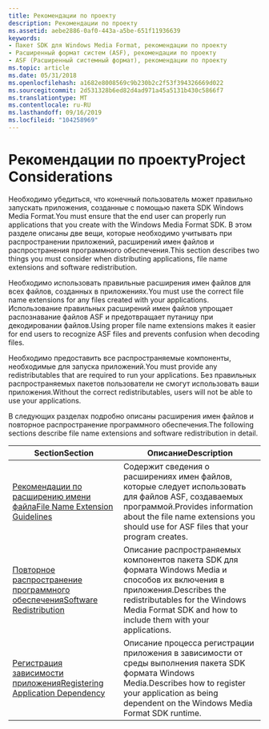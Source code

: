 ```yaml
---
title: Рекомендации по проекту
description: Рекомендации по проекту
ms.assetid: aebe2886-0af0-443a-a5be-651f11936639
keywords:
- Пакет SDK для Windows Media Format, рекомендации по проекту
- Расширенный формат систем (ASF), рекомендации по проекту
- ASF (Расширенный системный формат), рекомендации по проекту
ms.topic: article
ms.date: 05/31/2018
ms.openlocfilehash: a1682e8008569c9b230b2c2f53f394326669d022
ms.sourcegitcommit: 2d531328b6ed82d4ad971a45a5131b430c5866f7
ms.translationtype: MT
ms.contentlocale: ru-RU
ms.lasthandoff: 09/16/2019
ms.locfileid: "104258969"
---
```

# <a name="project-considerations"></a><span data-ttu-id="39d76-106">Рекомендации по проекту</span><span class="sxs-lookup"><span data-stu-id="39d76-106">Project Considerations</span></span>

<span data-ttu-id="39d76-107">Необходимо убедиться, что конечный пользователь может правильно запускать приложения, созданные с помощью пакета SDK Windows Media Format.</span><span class="sxs-lookup"><span data-stu-id="39d76-107">You must ensure that the end user can properly run applications that you create with the Windows Media Format SDK.</span></span> <span data-ttu-id="39d76-108">В этом разделе описаны две вещи, которые необходимо учитывать при распространении приложений, расширений имен файлов и распространения программного обеспечения.</span><span class="sxs-lookup"><span data-stu-id="39d76-108">This section describes two things you must consider when distributing applications, file name extensions and software redistribution.</span></span>

<span data-ttu-id="39d76-109">Необходимо использовать правильные расширения имен файлов для всех файлов, созданных в приложениях.</span><span class="sxs-lookup"><span data-stu-id="39d76-109">You must use the correct file name extensions for any files created with your applications.</span></span> <span data-ttu-id="39d76-110">Использование правильных расширений имен файлов упрощает распознавание файлов ASF и предотвращает путаницу при декодировании файлов.</span><span class="sxs-lookup"><span data-stu-id="39d76-110">Using proper file name extensions makes it easier for end users to recognize ASF files and prevents confusion when decoding files.</span></span>

<span data-ttu-id="39d76-111">Необходимо предоставить все распространяемые компоненты, необходимые для запуска приложений.</span><span class="sxs-lookup"><span data-stu-id="39d76-111">You must provide any redistributables that are required to run your applications.</span></span> <span data-ttu-id="39d76-112">Без правильных распространяемых пакетов пользователи не смогут использовать ваши приложения.</span><span class="sxs-lookup"><span data-stu-id="39d76-112">Without the correct redistributables, users will not be able to use your applications.</span></span>

<span data-ttu-id="39d76-113">В следующих разделах подробно описаны расширения имен файлов и повторное распространение программного обеспечения.</span><span class="sxs-lookup"><span data-stu-id="39d76-113">The following sections describe file name extensions and software redistribution in detail.</span></span>



| <span data-ttu-id="39d76-114">Section</span><span class="sxs-lookup"><span data-stu-id="39d76-114">Section</span></span>                                                                      | <span data-ttu-id="39d76-115">Описание</span><span class="sxs-lookup"><span data-stu-id="39d76-115">Description</span></span>                                                                                                     |
|------------------------------------------------------------------------------|-----------------------------------------------------------------------------------------------------------------|
| [<span data-ttu-id="39d76-116">Рекомендации по расширению имени файла</span><span class="sxs-lookup"><span data-stu-id="39d76-116">File Name Extension Guidelines</span></span>](file-name-extension-guidelines.md)         | <span data-ttu-id="39d76-117">Содержит сведения о расширениях имен файлов, которые следует использовать для файлов ASF, создаваемых программой.</span><span class="sxs-lookup"><span data-stu-id="39d76-117">Provides information about the file name extensions you should use for ASF files that your program creates.</span></span>     |
| [<span data-ttu-id="39d76-118">Повторное распространение программного обеспечения</span><span class="sxs-lookup"><span data-stu-id="39d76-118">Software Redistribution</span></span>](software-redistribution.md)                       | <span data-ttu-id="39d76-119">Описание распространяемых компонентов пакета SDK для формата Windows Media и способов их включения в приложения.</span><span class="sxs-lookup"><span data-stu-id="39d76-119">Describes the redistributables for the Windows Media Format SDK and how to include them with your applications.</span></span> |
| [<span data-ttu-id="39d76-120">Регистрация зависимости приложения</span><span class="sxs-lookup"><span data-stu-id="39d76-120">Registering Application Dependency</span></span>](registering-application-dependency.md) | <span data-ttu-id="39d76-121">Описание процесса регистрации приложения в зависимости от среды выполнения пакета SDK формата Windows Media.</span><span class="sxs-lookup"><span data-stu-id="39d76-121">Describes how to register your application as being dependent on the Windows Media Format SDK runtime.</span></span>          |



 

 

 




